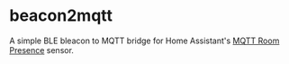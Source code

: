 # beacon2mqtt

A simple BLE bleacon to MQTT bridge for Home Assistant's [MQTT Room Presence](https://www.home-assistant.io/integrations/mqtt_room/) sensor.
